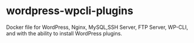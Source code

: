 # wordpress-wpcli-plugins
Docker file for WordPress, Nginx, MySQL,SSH Server, FTP Server, WP-CLI, and with the ability to install WordPress plugins.
